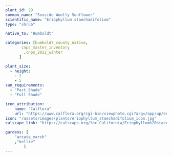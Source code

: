 ```yaml
---
plant_id: 29
common_name: "Seaside Woolly Sunflower"
scientific_name: "Eriophyllum staechadifolium"
type: "shrub"

native_to: "Humboldt"

categories: [humboldt_county_native,
       cnps_master_inventory
        ,cnps_2022_winter
      ]

plant_size:
  - height: 
    - 2
    - 5
sun_requirements:
  - "Part Shade"
  - "Full Shade"

icon_attribution: 
    name: "Calflora"
    url: "https://www.calflora.org/cgi-bin/viewphoto.cgi?arg=/app/up/entry/214/64475.jpg" 
icon: "/assets/images/plants/eriophyllum_staechadifolium_icon.jpg" 
calscape_link: "https://calscape.org/loc-California/Eriophyllum%20staechadifolium(%20)"

gardens: [ 
    "arcata_marsh"
    ,"kellie" 
        ]
---
```



